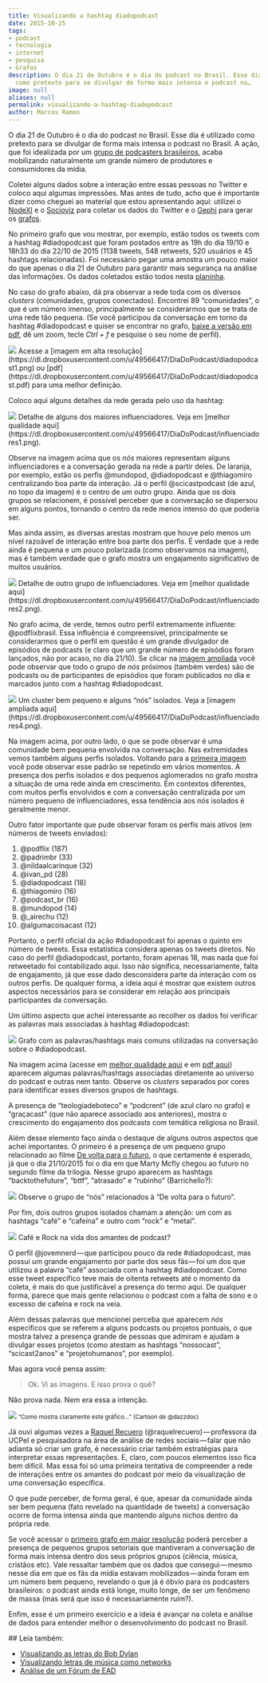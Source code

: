 ```yaml
---
title: Visualizando a hashtag diadopodcast
date: 2015-10-25
tags:
- podcast
- tecnologia
- internet
- pesquisa
- Grafos
description: O dia 21 de Outubro é o dia do podcast no Brasil. Esse dia é utilizado
  como pretexto para se divulgar de forma mais intensa o podcast no…
image: null
aliases: null
permalink: visualizando-a-hashtag-diadopodcast
author: Marcos Ramon
---
```

O dia 21 de Outubro é o dia do podcast no Brasil. Esse dia é utilizado como pretexto para se divulgar de forma mais intensa o podcast no Brasil. A ação, que foi idealizada por um [grupo de podcasters brasileiros](http://diadopodcast.com.br/), acaba mobilizando naturalmente um grande número de produtores e consumidores da mídia.

Coletei alguns dados sobre a interação entre essas pessoas no Twitter e coloco aqui algumas impressões. Mas antes de tudo, acho que é importante dizer como cheguei ao material que estou apresentando aqui: utilizei o [NodeXl](http://nodexl.codeplex.com/) e o [Socioviz](http://socioviz.net) para coletar os dados do Twitter e o [Gephi](http://gephi.github.io/) para gerar os [grafos](https://pt.wikipedia.org/wiki/Teoria_dos_grafos).

No primeiro grafo que vou mostrar, por exemplo, estão todos os tweets com a hashtag #diadopodcast que foram postados entre as 19h do dia 19/10 e 18h33 do dia 22/10 de 2015 (1138 tweets, 548 retweets, 520 usuários e 45 hashtags relacionadas). Foi necessário pegar uma amostra um pouco maior do que apenas o dia 21 de Outubro para garantir mais segurança na análise das informações. Os dados coletados estão todos nesta [planinha](https://dl.dropboxusercontent.com/u/49566417/DiaDoPodcast/1445638752768.xls).

No caso do grafo abaixo, dá pra observar a rede toda com os diversos _clusters_ (comunidades, grupos conectados). Encontrei 89 “comunidades”, o que é um número imenso, principalmente se considerarmos que se trata de uma rede tão pequena. (Se você participou da conversação em torno da hashtag #diadopodcast e quiser se encontrar no grafo, [baixe a versão em pdf](https://dl.dropboxusercontent.com/u/49566417/DiaDoPodcast/diadopodcast.pdf), dê um zoom, tecle _Ctrl + f_ e pesquise o seu nome de perfil).

<img src="/assets/img/Pasted image 20250311150726.png">
Acesse a [imagem em alta resolução](https://dl.dropboxusercontent.com/u/49566417/DiaDoPodcast/diadopodcast1.png) ou [pdf](https://dl.dropboxusercontent.com/u/49566417/DiaDoPodcast/diadopodcast.pdf) para uma melhor definição.

Coloco aqui alguns detalhes da rede gerada pelo uso da hashtag:

<img src="/assets/img/Pasted image 20250311150810.png">
Detalhe de alguns dos maiores influenciadores. Veja em [melhor qualidade aqui](https://dl.dropboxusercontent.com/u/49566417/DiaDoPodcast/influenciadores1.png).

Observe na imagem acima que os _nós_ maiores representam alguns influenciadores e a conversação gerada na rede a partir deles. De laranja, por exemplo, estão os perfis @mundopod, @diadopodcast e @thiagomiro centralizando boa parte da interação. Já o perfil @scicastpodcast (de azul, no topo da imagem) é o centro de um outro grupo. Ainda que os dois grupos se relacionem, é possível perceber que a conversação se dispersou em alguns pontos, tornando o centro da rede menos intenso do que poderia ser.

Mas ainda assim, as diversas arestas mostram que houve pelo menos um nível razoável de interação entre boa parte dos perfis. É verdade que a rede ainda é pequena e um pouco polarizada (como observamos na imagem), mas é também verdade que o grafo mostra um engajamento significativo de muitos usuários.

<img src="/assets/img/Pasted image 20250311150820.png">
Detalhe de outro grupo de influenciadores. Veja em [melhor qualidade aqui](https://dl.dropboxusercontent.com/u/49566417/DiaDoPodcast/influenciadores2.png).

No grafo acima, de verde, temos outro perfil extremamente influente: @podflixbrasil. Essa influência é compreensível, principalmente se considerarmos que o perfil em questão é um grande divulgador de episódios de podcasts (e claro que um grande número de episódios foram lançados, não por acaso, no dia 21/10). Se clicar na [imagem ampliada](https://dl.dropboxusercontent.com/u/49566417/DiaDoPodcast/influenciadores2.png) você pode observar que todo o grupo de _nós_ próximos (também verdes) são de podcasts ou de participantes de episódios que foram publicados no dia e marcados junto com a hashtag #diadopodcast.

<img src="/assets/img/Pasted image 20250311150832.png">
Um cluster bem pequeno e alguns “nós” isolados. Veja a [imagem ampliada aqui](https://dl.dropboxusercontent.com/u/49566417/DiaDoPodcast/influenciadores4.png).

Na imagem acima, por outro lado, o que se pode observar é uma comunidade bem pequena envolvida na conversação. Nas extremidades vemos também alguns perfis isolados. Voltando para a [primeira imagem](https://dl.dropboxusercontent.com/u/49566417/DiaDoPodcast/diadopodcast1.png) você pode observar esse padrão se repetindo em vários momentos. A presença dos perfis isolados e dos pequenos aglomerados no grafo mostra a situação de uma rede ainda em crescimento. Em contextos diferentes, com muitos perfis envolvidos e com a conversação centralizada por um número pequeno de influenciadores, essa tendência aos _nós_ isolados é geralmente menor.

Outro fator importante que pude observar foram os perfis mais ativos (em números de tweets enviados):

1. @podflix (187)
2. @padrimbr (33)
3. @nildaalcarinque (32)
4. @ivan_pd (28)
5. @diadopodcast (18)
6. @thiagomiro (16)
7. @podcast_br (16)
8. @mundopod (14)
9. @_airechu (12)
10. @algumacoisacast (12)

Portanto, o perfil oficial da ação #diadopodcast foi apenas o quinto em número de tweets. Essa estatística considera apenas os tweets diretos. No caso do perfil @diadopodcast, portanto, foram apenas 18, mas nada que foi retweetado foi contabilizado aqui. Isso não significa, necessariamente, falta de engajamento, já que esse dado desconsidera parte da interação com os outros perfis. De qualquer forma, a ideia aqui é mostrar que existem outros aspectos necessários para se considerar em relação aos principais participantes da conversação.

Um último aspecto que achei interessante ao recolher os dados foi verificar as palavras mais associadas à hashtag #diadopodcast:

<img src="/assets/img/Pasted image 20250311150843.png">
Grafo com as palavras/hashtags mais comuns utilizadas na conversação sobre o #diadopodcast.

Na imagem acima (acesse em [melhor qualidade aqui](https://dl.dropboxusercontent.com/u/49566417/DiaDoPodcast/palavras4.png) e em [pdf aqui](https://dl.dropboxusercontent.com/u/49566417/DiaDoPodcast/palavras%202.pdf)) aparecem algumas palavras/hashtags associadas diretamente ao universo do podcast e outras nem tanto. Observe os _clusters_ separados por cores para identificar esses diversos grupos de hashtags.

A presença de “teologiadeboteco” e “podcrent” (de azul claro no grafo) e “graçacast” (que não aparece associado aos anteriores), mostra o crescimento do engajamento dos podcasts com temática religiosa no Brasil.

Além desse elemento faço ainda o destaque de alguns outros aspectos que achei importantes. O primeiro é a presença de um pequeno grupo relacionado ao filme [De volta para o futuro](https://pt.wikipedia.org/wiki/Back_to_the_Future), o que certamente é esperado, já que o dia 21/10/2015 foi o dia em que Marty Mcfly chegou ao futuro no segundo filme da trilogia. Nesse grupo aparecem as hashtags “backtothefuture”, “bttf”, “atrasado” e “rubinho” (Barrichello?):

<img src="/assets/img/Pasted image 20250311150855.png">
Observe o grupo de “nós” relacionados à “De volta para o futuro”.

Por fim, dois outros grupos isolados chamam a atenção: um com as hashtags “café” e “cafeína” e outro com “rock” e “metal”.

<img src="/assets/img/Pasted image 20250311150905.png">
Café e Rock na vida dos amantes de podcast?

O perfil @jovemnerd — que participou pouco da rede #diadopodcast, mas possui um grande engajamento por parte dos seus fãs — foi um dos que utilizou a palavra “café” associada com a hashtag #diadopodcast. Como esse tweet específico teve mais de oitenta retweets até o momento da coleta, é mais do que justificável a presença do termo aqui. De qualquer forma, parece que mais gente relacionou o podcast com a falta de sono e o excesso de cafeína e rock na veia.

Além dessas palavras que mencionei perceba que aparecem _nós_ específicos que se referem a alguns podcasts ou projetos pontuais, o que mostra talvez a presença grande de pessoas que admiram e ajudam a divulgar esses projetos (como atestam as hashtags “nossocast”, “scicast2anos” e “projetohumanos”, por exemplo).

Mas agora você pensa assim:

> Ok. Vi as imagens. E isso prova o quê?

Não prova nada. Nem era essa a intenção.

<img src="/assets/img/Pasted image 20250311150926.png">
<small>“Como mostra claramente este gráfico…” (Cartoon de @dazzdoc)</small>

Já ouvi algumas vezes a [Raquel Recuero](http://www.raquelrecuero.com) (@raquelrecuero) — professora da UCPel e pesquisadora na área de análise de redes sociais — falar que não adianta só criar um grafo, é necessário criar também estratégias para interpretar essas representações. E, claro, com poucos elementos isso fica bem difícil. Mas essa foi só uma primeira tentativa de compreender a rede de interações entre os amantes do podcast por meio da visualização de uma conversação específica.

O que pude perceber, de forma geral, é que, apesar da comunidade ainda ser bem pequena (fato revelado na quantidade de tweets) a conversação ocorre de forma intensa ainda que mantendo alguns nichos dentro da própria rede.

Se você acessar o [primeiro grafo em maior resolução](https://dl.dropboxusercontent.com/u/49566417/DiaDoPodcast/diadopodcast.pdf) poderá perceber a presença de pequenos grupos setoriais que mantiveram a conversação de forma mais intensa dentro dos seus próprios grupos (ciência, música, cristãos etc). Vale ressaltar também que os dados que consegui — mesmo nesse dia em que os fãs da mídia estavam mobilizados — ainda foram em um número bem pequeno, revelando o que já é óbvio para os podcasters brasileiros: o podcast ainda está longe, muito longe, de ser um fenômeno de massa (mas será que isso é necessariamente ruim?).

Enfim, esse é um primeiro exercício e a ideia é avançar na coleta e análise de dados para entender melhor o desenvolvimento do podcast no Brasil.

<div class="leia-tambem" markdown="1">
## Leia também:

- <a href="/visualizando-as-letras-do-bob-dylan">Visualizando as letras do Bob Dylan</a>
- <a href="/visualizando-letras-de-musica-como-networks">Visualizando letras de música como networks</a>
- <a href="/analise-de-um-forum-de-ead">Análise de um Fórum de EAD</a>
</div>